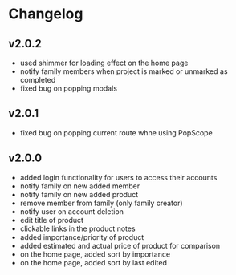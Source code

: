 # Changelog

## v2.0.2
* used shimmer for loading effect on the home page
* notify family members when project is marked or unmarked as completed
* fixed bug on popping modals

## v2.0.1
* fixed bug on popping current route whne using PopScope

## v2.0.0
* added login functionality for users to access their accounts
* notify family on new added member
* notify family on new added product
* remove member from family (only family creator)
* notify user on account deletion
* edit title of product
* clickable links in the product notes
* added importance/priority of product
* added estimated and actual price of product for comparison
* on the home page, added sort by importance
* on the home page, added sort by last edited